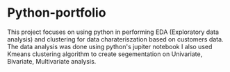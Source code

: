 # Python-portfolio
This project focuses on using python in performing EDA (Exploratory data analysis) and clustering for data charateriszation based on customers data. 
The data analysis was done using python's jupiter notebook
I also used Kmeans clustering algorithm to create segementation on Univariate, Bivariate, Multivariate analysis. 
